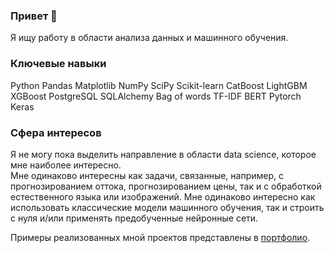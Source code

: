 ### Привет 👋

Я ищу работу в области анализа данных и машинного обучения.

### Ключевые навыки
Python Pandas  Matplotlib  NumPy  SciPy  Scikit-learn  CatBoost  LightGBM  XGBoost
PostgreSQL  SQLAlchemy Bag of words TF-IDF  BERT  Pytorch  Keras

### Сфера интересов
Я не могу пока выделить направление в области data science, которое мне наиболее интересно.  
Мне одинаково интересны как задачи, связанные, например, с прогнозированием оттока, прогнозированием цены, так и с обработкой естественного языка или изображений.
Мне одинаково интересно как использовать классические модели машинного обучения, так и строить с нуля и/или применять предобученные нейронные сети.

Примеры реализованных мной проектов представлены в [портфолио](https://github.com/Dimentel/portfolio).

<!--
**Dimentel/Dimentel** is a ✨ _special_ ✨ repository because its `README.md` (this file) appears on your GitHub profile.

Here are some ideas to get you started:

- 🔭 I’m currently working on ...
- 🌱 I’m currently learning ...
- 👯 I’m looking to collaborate on ...
- 🤔 I’m looking for help with ...
- 💬 Ask me about ...
- 📫 How to reach me: ...
- 😄 Pronouns: ...
- ⚡ Fun fact: ...
-->
